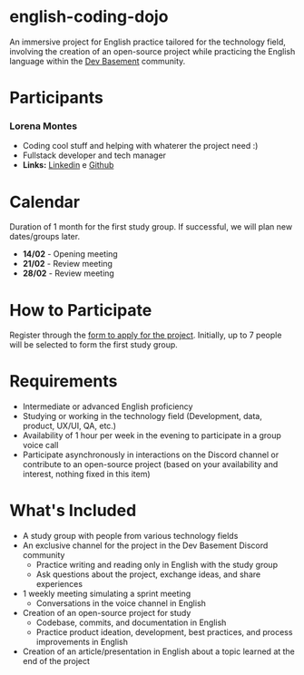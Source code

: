 # english-coding-dojo

An immersive project for English practice tailored for the technology field, involving the creation of an open-source project while practicing the English language within the [Dev Basement](https://discord.gg/tmtn4At2) community.

# Participants

### Lorena Montes
- Coding cool stuff and helping with whaterer the project need :)
- Fullstack developer and tech manager
- **Links:** [Linkedin](https://www.linkedin.com/in/lorenagmontes/) e [Github](https://github.com/lorenalgm/)

# Calendar
Duration of 1 month for the first study group. If successful, we will plan new dates/groups later.

- **14/02** - Opening meeting
- **21/02** - Review meeting
- **28/02** - Review meeting

# How to Participate
Register through the [form to apply for the project](https://forms.gle/n3DmBUsU7TTLc38KA). Initially, up to 7 people will be selected to form the first study group.

# Requirements
- Intermediate or advanced English proficiency
- Studying or working in the technology field (Development, data, product, UX/UI, QA, etc.)
- Availability of 1 hour per week in the evening to participate in a group voice call
- Participate asynchronously in interactions on the Discord channel or contribute to an open-source project (based on your availability and interest, nothing fixed in this item)

# What's Included
- A study group with people from various technology fields
- An exclusive channel for the project in the Dev Basement Discord community
  - Practice writing and reading only in English with the study group
  - Ask questions about the project, exchange ideas, and share experiences
- 1 weekly meeting simulating a sprint meeting
  - Conversations in the voice channel in English
- Creation of an open-source project for study
  - Codebase, commits, and documentation in English
  - Practice product ideation, development, best practices, and process improvements in English
- Creation of an article/presentation in English about a topic learned at the end of the project
